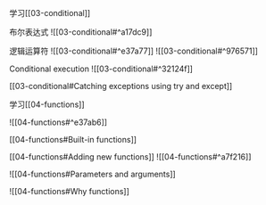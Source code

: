学习[[03-conditional]]

布尔表达式
![[03-conditional#^a17dc9]]

逻辑运算符
![[03-conditional#^e37a77]]
![[03-conditional#^976571]]

Conditional execution
![[03-conditional#^32124f]]

[[03-conditional#Catching exceptions using try and except]]

学习[[04-functions]]

![[04-functions#^e37ab6]]

[[04-functions#Built-in functions]]

[[04-functions#Adding new functions]]
![[04-functions#^a7f216]]

![[04-functions#Parameters and arguments]]

![[04-functions#Why functions]]